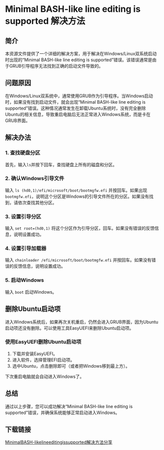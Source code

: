 # Minimal BASH-like line editing is supported 解决方法

## 简介

本资源文件提供了一个详细的解决方案，用于解决在Windows/Linux双系统启动时出现的“Minimal BASH-like line editing is supported”错误。该错误通常是由于GRUB引导程序无法找到正确的启动文件导致的。

## 问题原因

在Windows/Linux双系统中，通常使用GRUB作为引导程序。当Windows启动时，如果没有找到启动文件，就会出现“Minimal BASH-like line editing is supported”错误。这种情况通常发生在卸载Ubuntu系统时，没有完全删除Ubuntu的相关信息，导致重启电脑后无法正常进入Windows系统，而是卡在GRUB界面。

## 解决办法

### 1. 查找硬盘分区

首先，输入`ls`并按下回车，查找硬盘上所有的磁盘和分区。

### 2. 确认Windows引导文件

输入 `ls (hd0,1)/efi/microsoft/boot/bootmgfw.efi` 并按回车。如果出现 `bootmgfw.efi`，说明这个分区是Windows的引导文件所在的分区。如果没有找到，请依次查找其他分区。

### 3. 设置引导分区

输入 `set root=(hd0,1)` 将这个分区作为引导分区，回车。如果没有错误的反馈信息，说明设置成功。

### 4. 设置引导加载器

输入 `chainloader /efi/microsoft/boot/bootmgfw.efi` 并按回车。如果没有错误的反馈信息，说明设置成功。

### 5. 启动Windows

输入 `boot` 启动Windows。

## 删除Ubuntu启动项

进入Windows系统后，如果再次关机重启，仍然会进入GRUB界面，因为Ubuntu启动项还没有删除。可以使用工具EasyUEFI来删除Ubuntu启动项。

### 使用EasyUEFI删除Ubuntu启动项

1. 下载并安装EasyUEFI。
2. 进入软件，选择管理EFI启动项。
3. 选中Ubuntu，点击删除即可（或者把Windows移到最上方）。

下次重启电脑就会自动进入Windows了。

## 总结

通过以上步骤，您可以成功解决“Minimal BASH-like line editing is supported”错误，并确保系统能够正常启动进入Windows。

## 下载链接

[MinimalBASH-likelineeditingissupported解决方法分享](https://pan.quark.cn/s/2ccae977225d)
